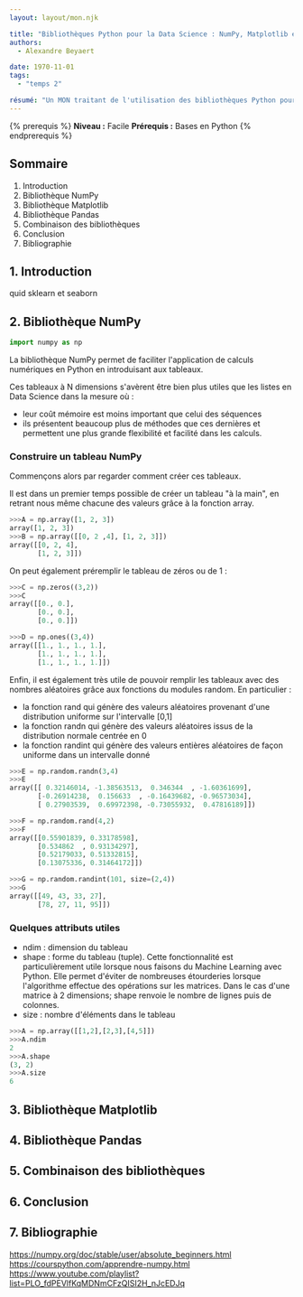 ```yaml
---
layout: layout/mon.njk

title: "Bibliothèques Python pour la Data Science : NumPy, Matplotlib et Pandas"
authors:
  - Alexandre Beyaert

date: 1970-11-01
tags: 
  - "temps 2"

résumé: "Un MON traitant de l'utilisation des bibliothèques Python pour la Data Science."
---
```


{% prerequis %}
**Niveau :** Facile
**Prérequis :** Bases en Python
{% endprerequis %}

## Sommaire

1. Introduction
2. Bibliothèque NumPy 
3. Bibliothèque Matplotlib
4. Bibliothèque Pandas
5. Combinaison des bibliothèques
6. Conclusion
7. Bibliographie

## 1. Introduction

quid sklearn et seaborn

## 2. Bibliothèque NumPy
```python
import numpy as np
```

La bibliothèque NumPy permet de faciliter l'application de calculs numériques en Python en introduisant aux tableaux.

Ces tableaux à N dimensions s'avèrent être bien plus utiles que les listes en Data Science dans la mesure où :
- leur coût mémoire est moins important que celui des séquences
- ils présentent beaucoup plus de méthodes que ces dernières et permettent une plus grande flexibilité et facilité dans les calculs.

### Construire un tableau NumPy
Commençons alors par regarder comment créer ces tableaux.

Il est dans un premier temps possible de créer un tableau "à la main", en retrant nous même chacune des valeurs grâce à la fonction array.

```python
>>>A = np.array([1, 2, 3])
array([1, 2, 3])
>>>B = np.array([[0, 2 ,4], [1, 2, 3]])
array([[0, 2, 4],
       [1, 2, 3]])
```
On peut également préremplir le tableau de zéros ou de 1 :
```python
>>>C = np.zeros((3,2))
>>>C
array([[0., 0.],
       [0., 0.],
       [0., 0.]])

>>>D = np.ones((3,4))
array([[1., 1., 1., 1.],
       [1., 1., 1., 1.],
       [1., 1., 1., 1.]])
```
Enfin, il est également très utile de pouvoir remplir les tableaux avec des nombres aléatoires grâce aux fonctions du modules random.
En particulier :
- la fonction rand qui génère des valeurs aléatoires provenant d'une distribution uniforme sur l'intervalle [0,1]
- la fonction randn qui génère des valeurs aléatoires issus de la distribution normale centrée en 0
- la fonction randint qui génère des valeurs entières aléatoires de façon uniforme dans un intervalle donné


```python
>>>E = np.random.randn(3,4)
>>>E
array([[ 0.32146014, -1.38563513,  0.346344  , -1.60361699],
       [-0.26914238,  0.156633  , -0.16439682, -0.96573034],
       [ 0.27903539,  0.69972398, -0.73055932,  0.47816189]])

>>>F = np.random.rand(4,2)
>>>F
array([[0.55901839, 0.33178598],
       [0.534862  , 0.93134297],
       [0.52179033, 0.51332815],
       [0.13075336, 0.31464172]])

>>>G = np.random.randint(101, size=(2,4))
>>>G
array([[49, 43, 33, 27],
       [78, 27, 11, 95]])
```
### Quelques attributs utiles
- ndim : dimension du tableau
- shape : forme du tableau (tuple). Cette fonctionnalité est particulièrement utile lorsque nous faisons du Machine Learning avec Python. Elle permet d'éviter de nombreuses étourderies lorsque l'algorithme effectue des opérations sur les matrices. Dans le cas d'une matrice à 2 dimensions; shape renvoie le nombre de lignes puis de colonnes.
- size : nombre d'éléments dans le tableau

```python
>>>A = np.array([[1,2],[2,3],[4,5]])
>>>A.ndim
2
>>>A.shape
(3, 2)
>>>A.size
6
```

## 3. Bibliothèque Matplotlib
## 4. Bibliothèque Pandas
## 5. Combinaison des bibliothèques
## 6. Conclusion
## 7. Bibliographie

https://numpy.org/doc/stable/user/absolute_beginners.html
https://courspython.com/apprendre-numpy.html
https://www.youtube.com/playlist?list=PLO_fdPEVlfKqMDNmCFzQISI2H_nJcEDJq


